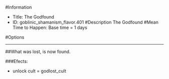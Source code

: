#Information
 - Title: The Godfound
 - ID: goblinic_shamanism_flavor.401
#Description
The Godfound
#Mean Time to Happen:
Base time = 1 days

#Options

___
##What was lost, is now found.

###Efects:<ul><li>unlock cult = godlost_cult</li></ul>
